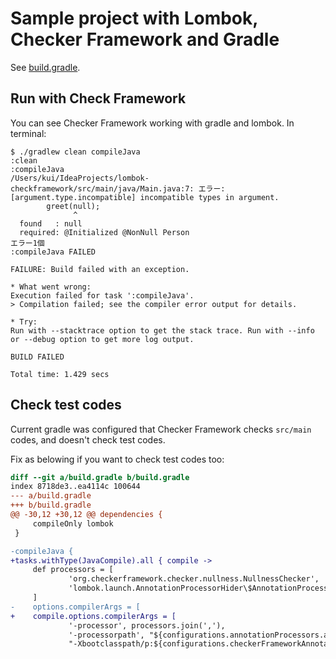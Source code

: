 Sample project with Lombok, Checker Framework and Gradle
============================================================

See [build.gradle](build.gradle).


Run with Check Framework
-------------------------

You can see Checker Framework working with gradle and lombok. In terminal:

~~~~~~~~~~~~~~~
$ ./gradlew clean compileJava
:clean
:compileJava
/Users/kui/IdeaProjects/lombok-checkframework/src/main/java/Main.java:7: エラー: [argument.type.incompatible] incompatible types in argument.
        greet(null);
              ^
  found   : null
  required: @Initialized @NonNull Person
エラー1個
:compileJava FAILED

FAILURE: Build failed with an exception.

* What went wrong:
Execution failed for task ':compileJava'.
> Compilation failed; see the compiler error output for details.

* Try:
Run with --stacktrace option to get the stack trace. Run with --info or --debug option to get more log output.

BUILD FAILED

Total time: 1.429 secs
~~~~~~~~~~~~~~~


Check test codes
--------------------

Current gradle was configured that Checker Framework checks `src/main` codes, and doesn't check test codes.

Fix as belowing if you want to check test codes too:

~~~~~~~~~~~~~~~~~~~~~diff
diff --git a/build.gradle b/build.gradle
index 8718de3..ea4114c 100644
--- a/build.gradle
+++ b/build.gradle
@@ -30,12 +30,12 @@ dependencies {
     compileOnly lombok
 }

-compileJava {
+tasks.withType(JavaCompile).all { compile ->
     def processors = [
             'org.checkerframework.checker.nullness.NullnessChecker',
             'lombok.launch.AnnotationProcessorHider\$AnnotationProcessor',
     ]
-    options.compilerArgs = [
+    compile.options.compilerArgs = [
             '-processor', processors.join(','),
             '-processorpath', "${configurations.annotationProcessors.asPath}",
             "-Xbootclasspath/p:${configurations.checkerFrameworkAnnotatedJDK.asPath}"
~~~~~~~~~~~~~~~~~~~~~
